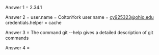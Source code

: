 Answer 1 = 2.34.1

Answer 2 = user.name = ColtonYork
user.name = cy925323@ohio.edu
credentials.helper = cache

Answer 3 = The command git --help gives a detailed description of git commands

Answer 4 =  